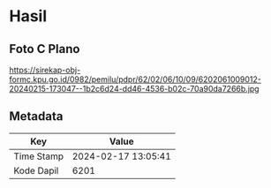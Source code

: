 # Hasil

## Foto C Plano

https://sirekap-obj-formc.kpu.go.id/0982/pemilu/pdpr/62/02/06/10/09/6202061009012-20240215-173047--1b2c6d24-dd46-4536-b02c-70a90da7266b.jpg


## Metadata

| Key        | Value               |
| ---------- | ------------------- |
| Time Stamp | 2024-02-17 13:05:41 |
| Kode Dapil | 6201                |



